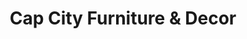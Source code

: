 ---
title: "Cap City Furniture & Decor"
url: /columbus/cap-city-furniture-and-decor/
shop: furniture
---